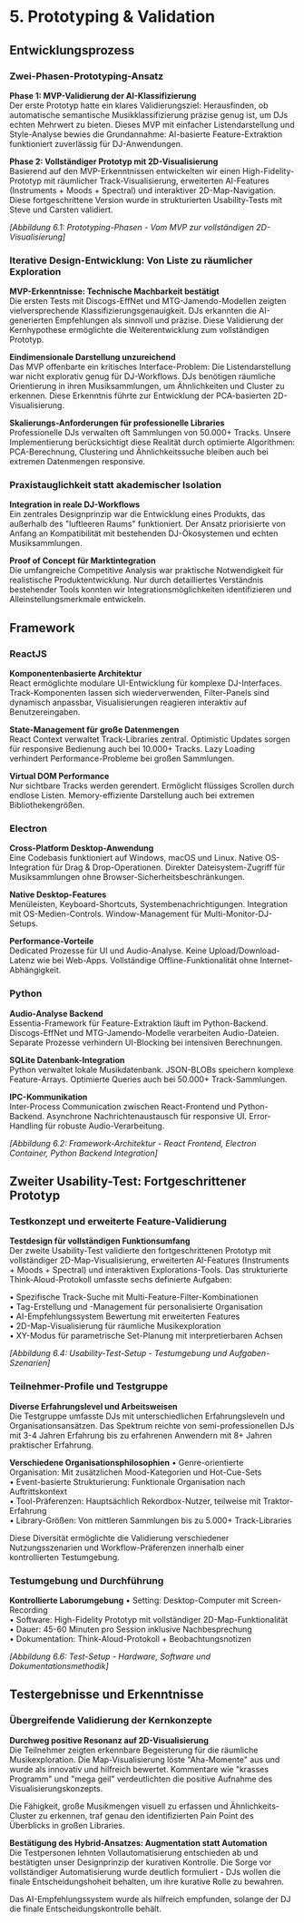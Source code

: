 # 5. Prototyping & Validation

## Entwicklungsprozess

### Zwei-Phasen-Prototyping-Ansatz

**Phase 1: MVP-Validierung der AI-Klassifizierung**  
Der erste Prototyp hatte ein klares Validierungsziel: Herausfinden, ob automatische semantische Musikklassifizierung präzise genug ist, um DJs echten Mehrwert zu bieten. Dieses MVP mit einfacher Listendarstellung und Style-Analyse bewies die Grundannahme: AI-basierte Feature-Extraktion funktioniert zuverlässig für DJ-Anwendungen.

**Phase 2: Vollständiger Prototyp mit 2D-Visualisierung**  
Basierend auf den MVP-Erkenntnissen entwickelten wir einen High-Fidelity-Prototyp mit räumlicher Track-Visualisierung, erweiterten AI-Features (Instruments + Moods + Spectral) und interaktiver 2D-Map-Navigation. Diese fortgeschrittene Version wurde in strukturierten Usability-Tests mit Steve und Carsten validiert.

*[Abbildung 6.1: Prototyping-Phasen - Vom MVP zur vollständigen 2D-Visualisierung]*

### Iterative Design-Entwicklung: Von Liste zu räumlicher Exploration

**MVP-Erkenntnisse: Technische Machbarkeit bestätigt**  
Die ersten Tests mit Discogs-EffNet und MTG-Jamendo-Modellen zeigten vielversprechende Klassifizierungsgenauigkeit. DJs erkannten die AI-generierten Empfehlungen als sinnvoll und präzise. Diese Validierung der Kernhypothese ermöglichte die Weiterentwicklung zum vollständigen Prototyp.

**Eindimensionale Darstellung unzureichend**  
Das MVP offenbarte ein kritisches Interface-Problem: Die Listendarstellung war nicht explorativ genug für DJ-Workflows. DJs benötigen räumliche Orientierung in ihren Musiksammlungen, um Ähnlichkeiten und Cluster zu erkennen. Diese Erkenntnis führte zur Entwicklung der PCA-basierten 2D-Visualisierung.

**Skalierungs-Anforderungen für professionelle Libraries**  
Professionelle DJs verwalten oft Sammlungen von 50.000+ Tracks. Unsere Implementierung berücksichtigt diese Realität durch optimierte Algorithmen: PCA-Berechnung, Clustering und Ähnlichkeitssuche bleiben auch bei extremen Datenmengen responsive.

### Praxistauglichkeit statt akademischer Isolation

**Integration in reale DJ-Workflows**  
Ein zentrales Designprinzip war die Entwicklung eines Produkts, das außerhalb des "luftleeren Raums" funktioniert. Der Ansatz priorisierte von Anfang an Kompatibilität mit bestehenden DJ-Ökosystemen und echten Musiksammlungen.

**Proof of Concept für Marktintegration**  
Die umfangreiche Competitive Analysis war praktische Notwendigkeit für realistische Produktentwicklung. Nur durch detailliertes Verständnis bestehender Tools konnten wir Integrationsmöglichkeiten identifizieren und Alleinstellungsmerkmale entwickeln.

## Framework

### ReactJS

**Komponentenbasierte Architektur**  
React ermöglichte modulare UI-Entwicklung für komplexe DJ-Interfaces. Track-Komponenten lassen sich wiederverwenden, Filter-Panels sind dynamisch anpassbar, Visualisierungen reagieren interaktiv auf Benutzereingaben.

**State-Management für große Datenmengen**  
React Context verwaltet Track-Libraries zentral. Optimistic Updates sorgen für responsive Bedienung auch bei 10.000+ Tracks. Lazy Loading verhindert Performance-Probleme bei großen Sammlungen.

**Virtual DOM Performance**  
Nur sichtbare Tracks werden gerendert. Ermöglicht flüssiges Scrollen durch endlose Listen. Memory-effiziente Darstellung auch bei extremen Bibliothekengrößen.

### Electron

**Cross-Platform Desktop-Anwendung**  
Eine Codebasis funktioniert auf Windows, macOS und Linux. Native OS-Integration für Drag & Drop-Operationen. Direkter Dateisystem-Zugriff für Musiksammlungen ohne Browser-Sicherheitsbeschränkungen.

**Native Desktop-Features**  
Menüleisten, Keyboard-Shortcuts, Systembenachrichtigungen. Integration mit OS-Medien-Controls. Window-Management für Multi-Monitor-DJ-Setups.

**Performance-Vorteile**  
Dedicated Prozesse für UI und Audio-Analyse. Keine Upload/Download-Latenz wie bei Web-Apps. Vollständige Offline-Funktionalität ohne Internet-Abhängigkeit.

### Python

**Audio-Analyse Backend**  
Essentia-Framework für Feature-Extraktion läuft im Python-Backend. Discogs-EffNet und MTG-Jamendo-Modelle verarbeiten Audio-Dateien. Separate Prozesse verhindern UI-Blocking bei intensiven Berechnungen.

**SQLite Datenbank-Integration**  
Python verwaltet lokale Musikdatenbank. JSON-BLOBs speichern komplexe Feature-Arrays. Optimierte Queries auch bei 50.000+ Track-Sammlungen.

**IPC-Kommunikation**  
Inter-Process Communication zwischen React-Frontend und Python-Backend. Asynchrone Nachrichtenaustausch für responsive UI. Error-Handling für robuste Audio-Verarbeitung.

*[Abbildung 6.2: Framework-Architektur - React Frontend, Electron Container, Python Backend Integration]*

## Zweiter Usability-Test: Fortgeschrittener Prototyp

### Testkonzept und erweiterte Feature-Validierung

**Testdesign für vollständigen Funktionsumfang**  
Der zweite Usability-Test validierte den fortgeschrittenen Prototyp mit vollständiger 2D-Map-Visualisierung, erweiterten AI-Features (Instruments + Moods + Spectral) und interaktiven Explorations-Tools. Das strukturierte Think-Aloud-Protokoll umfasste sechs definierte Aufgaben:

• Spezifische Track-Suche mit Multi-Feature-Filter-Kombinationen  
• Tag-Erstellung und -Management für personalisierte Organisation  
• AI-Empfehlungssystem Bewertung mit erweiterten Features  
• 2D-Map-Visualisierung für räumliche Musikexploration  
• XY-Modus für parametrische Set-Planung mit interpretierbaren Achsen

*[Abbildung 6.4: Usability-Test-Setup - Testumgebung und Aufgaben-Szenarien]*

### Teilnehmer-Profile und Testgruppe

**Diverse Erfahrungslevel und Arbeitsweisen**  
Die Testgruppe umfasste DJs mit unterschiedlichen Erfahrungsleveln und Organisationsansätzen. Das Spektrum reichte von semi-professionellen DJs mit 3-4 Jahren Erfahrung bis zu erfahrenen Anwendern mit 8+ Jahren praktischer Erfahrung.

**Verschiedene Organisationsphilosophien**
• Genre-orientierte Organisation: Mit zusätzlichen Mood-Kategorien und Hot-Cue-Sets  
• Event-basierte Strukturierung: Funktionale Organisation nach Auftrittskontext  
• Tool-Präferenzen: Hauptsächlich Rekordbox-Nutzer, teilweise mit Traktor-Erfahrung  
• Library-Größen: Von mittleren Sammlungen bis zu 5.000+ Track-Libraries

Diese Diversität ermöglichte die Validierung verschiedener Nutzungsszenarien und Workflow-Präferenzen innerhalb einer kontrollierten Testumgebung.

### Testumgebung und Durchführung

**Kontrollierte Laborumgebung**
• Setting: Desktop-Computer mit Screen-Recording  
• Software: High-Fidelity Prototyp mit vollständiger 2D-Map-Funktionalität  
• Dauer: 45-60 Minuten pro Session inklusive Nachbesprechung  
• Dokumentation: Think-Aloud-Protokoll + Beobachtungsnotizen

*[Abbildung 6.6: Test-Setup - Hardware, Software und Dokumentationsmethodik]*

## Testergebnisse und Erkenntnisse

### Übergreifende Validierung der Kernkonzepte

**Durchweg positive Resonanz auf 2D-Visualisierung**  
Die Teilnehmer zeigten erkennbare Begeisterung für die räumliche Musikexploration. Die Map-Visualisierung löste "Aha-Momente" aus und wurde als innovativ und hilfreich bewertet. Kommentare wie "krasses Programm" und "mega geil" verdeutlichten die positive Aufnahme des Visualisierungskonzepts.

Die Fähigkeit, große Musikmengen visuell zu erfassen und Ähnlichkeits-Cluster zu erkennen, traf genau den identifizierten Pain Point des Überblicks in großen Libraries.

**Bestätigung des Hybrid-Ansatzes: Augmentation statt Automation**  
Die Testpersonen lehnten Vollautomatisierung entschieden ab und bestätigten unser Designprinzip der kurativen Kontrolle. Die Sorge vor vollständiger Automatisierung wurde deutlich formuliert - DJs wollen die finale Entscheidungshoheit behalten, um ihre kurative Rolle zu bewahren.

Das AI-Empfehlungssystem wurde als hilfreich empfunden, solange der DJ die finale Entscheidungskontrolle behält. 